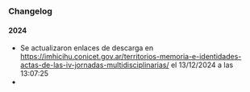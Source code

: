 ### Changelog

#### 2024
* Se actualizaron enlaces de descarga en https://imhicihu.conicet.gov.ar/territorios-memoria-e-identidades-actas-de-las-iv-jornadas-multidisciplinarias/ el 13/12/2024 a las 13:07:25
* 